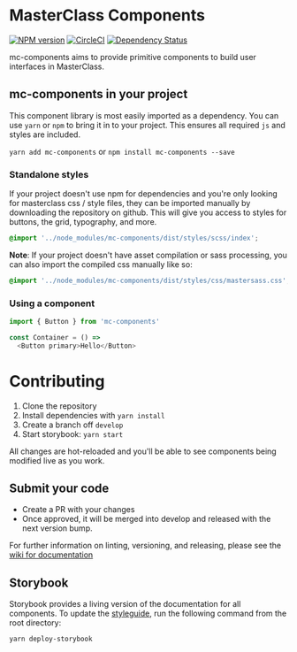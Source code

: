 # MasterClass Components

[![NPM version](https://img.shields.io/npm/v/mc-components.svg?style=flat)](https://npmjs.org/package/mc-components)
[![CircleCI](https://circleci.com/gh/yankaindustries/mc-components.svg?style=shield)](https://circleci.com/gh/yankaindustries/mc-components)
[![Dependency Status](https://img.shields.io/david/yankaindustries/mc-components.svg)](https://david-dm.org/yankaindustries/mc-components)

mc-components aims to provide primitive components to build user interfaces in MasterClass.

## mc-components in your project
This component library is most easily imported as a dependency.  You can use `yarn` or `npm` to bring it in to your project.  This ensures all required `js` and styles are included.

`yarn add mc-components` or `npm install mc-components --save`

### Standalone styles
If your project doesn't use npm for dependencies and you're only looking for masterclass css / style files, they can be imported manually by downloading the repository on github.  This will give you access to styles for buttons, the grid, typography, and more.

```scss
@import '../node_modules/mc-components/dist/styles/scss/index';
```

**Note**: If your project doesn't have asset compilation or sass processing, you can also import the compiled css manually like so:

```css
@import '../node_modules/mc-components/dist/styles/css/mastersass.css';
```

### Using a component
```javascript
import { Button } from 'mc-components'

const Container = () =>
  <Button primary>Hello</Button>
```

# Contributing
1. Clone the repository
2. Install dependencies with `yarn install`
3. Create a branch off `develop`
4. Start storybook: `yarn start`

All changes are hot-reloaded and you'll be able to see components being modified live as you work.

## Submit your code
  - Create a PR with your changes
  - Once approved, it will be merged into develop and released with the next version bump.

For further information on linting, versioning, and releasing, please see the [wiki for documentation](https://github.com/yankaindustries/mc-components/wiki/Contributing)

## Storybook
Storybook provides a living version of the documentation for all components.  To update the [styleguide](https://yankaindustries.github.io/mc-components), run the following command from the root directory:

```
yarn deploy-storybook
```
